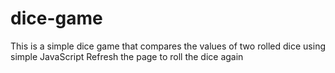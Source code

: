 # dice-game
This is a simple dice game that compares the values of two rolled dice using simple JavaScript 
Refresh the page to roll the dice again
